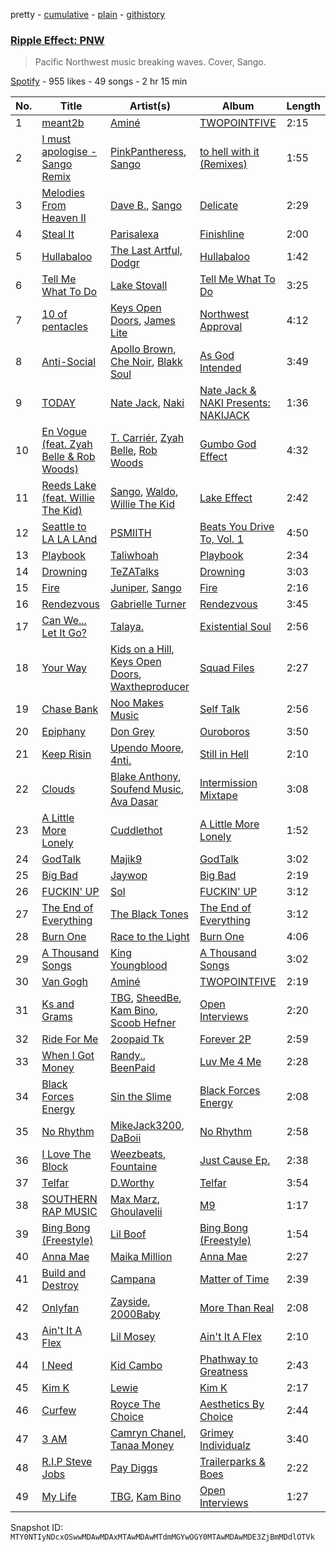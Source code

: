 pretty - [cumulative](/playlists/cumulative/37i9dQZF1DWVKZ0Z9y3Qew.md) - [plain](/playlists/plain/37i9dQZF1DWVKZ0Z9y3Qew) - [githistory](https://github.githistory.xyz/mackorone/spotify-playlist-archive/blob/main/playlists/plain/37i9dQZF1DWVKZ0Z9y3Qew)

### [Ripple Effect: PNW](https://open.spotify.com/playlist/37i9dQZF1DWVKZ0Z9y3Qew)

> Pacific Northwest music breaking waves\. Cover, Sango.

[Spotify](https://open.spotify.com/user/spotify) - 955 likes - 49 songs - 2 hr 15 min

| No. | Title | Artist(s) | Album | Length |
|---|---|---|---|---|
| 1 | [meant2b](https://open.spotify.com/track/07Q0PGsNl7xgqB6sjHvzYu) | [Aminé](https://open.spotify.com/artist/3Gm5F95VdRxW3mqCn8RPBJ) | [TWOPOINTFIVE](https://open.spotify.com/album/0KkHzH0uia9zwPbrCbS6NY) | 2:15 |
| 2 | [I must apologise \- Sango Remix](https://open.spotify.com/track/27XMzUYqMgk1GLpJ360eaH) | [PinkPantheress](https://open.spotify.com/artist/78rUTD7y6Cy67W1RVzYs7t), [Sango](https://open.spotify.com/artist/0P8O2tgFwGDTSauprJthJI) | [to hell with it \(Remixes\)](https://open.spotify.com/album/3KP55PNM7vdlrIm1LavDzb) | 1:55 |
| 3 | [Melodies From Heaven II](https://open.spotify.com/track/4oPZjTQ38znjiyEpzYIcBj) | [Dave B.](https://open.spotify.com/artist/5bfqwcEcRrMhtY9smw3IeJ), [Sango](https://open.spotify.com/artist/7e3FtKBIPLrIVm8g1FJMVg) | [Delicate](https://open.spotify.com/album/1YskRgLMFxj4jWLssCokDQ) | 2:29 |
| 4 | [Steal It](https://open.spotify.com/track/5gB8CIwHEWRUM7OuIrnspd) | [Parisalexa](https://open.spotify.com/artist/7CZXfBcIhQ2dPEqk3N74vV) | [Finishline](https://open.spotify.com/album/5hRPVy4NX8aS7v9aNlrjNz) | 2:00 |
| 5 | [Hullabaloo](https://open.spotify.com/track/1zew16SiipS0aoEnnfyXtx) | [The Last Artful, Dodgr](https://open.spotify.com/artist/6jpOOrGFSWdHx6leHfU54n) | [Hullabaloo](https://open.spotify.com/album/4WfAFQDRh8VNYDVp6H2wIf) | 1:42 |
| 6 | [Tell Me What To Do](https://open.spotify.com/track/3kqk3kfgy6ENe1Y6YdrJVH) | [Lake Stovall](https://open.spotify.com/artist/1EEuN5YJWn70WP9YkfW38X) | [Tell Me What To Do](https://open.spotify.com/album/0dv69CwaPecupmMpu0cocl) | 3:25 |
| 7 | [10 of pentacles](https://open.spotify.com/track/4DTdcyJ3PfVo1O0motB8G1) | [Keys Open Doors](https://open.spotify.com/artist/17VWSnuIuvdgNkBgIBC0jp), [James Lite](https://open.spotify.com/artist/68TMxp37J6JBHs4n9dAGhI) | [Northwest Approval](https://open.spotify.com/album/3SBOL8IpRVTZlqqp2A1R4d) | 4:12 |
| 8 | [Anti\-Social](https://open.spotify.com/track/1WydtZgDwzXHUHrXXM64mp) | [Apollo Brown](https://open.spotify.com/artist/151BUVKmiB9rHDjIkgbeVE), [Che Noir](https://open.spotify.com/artist/6fXIxRAaELsPMPhSkuV54J), [Blakk Soul](https://open.spotify.com/artist/0gZgdRddDWYxFHUf1BX89S) | [As God Intended](https://open.spotify.com/album/7jws8jyywKHkSGtRKIyfCB) | 3:49 |
| 9 | [TODAY](https://open.spotify.com/track/4QcV9awFLXlQ84q3p0Lt3x) | [Nate Jack](https://open.spotify.com/artist/6ugTHYOnYPh1MBtcenHmhv), [Naki](https://open.spotify.com/artist/7DMy0UtwaZSFBYW89KJNpV) | [Nate Jack & NAKI Presents: NAKIJACK](https://open.spotify.com/album/4iveLSCxxJv5CYSSzg3S76) | 1:36 |
| 10 | [En Vogue \(feat\. Zyah Belle & Rob Woods\)](https://open.spotify.com/track/4F3EvOrz76oGvYpsJPqUea) | [T\. Carriér](https://open.spotify.com/artist/1b4rpO5nqdnwBlLppm4Fw6), [Zyah Belle](https://open.spotify.com/artist/09q46aTaAsSGoLID49Y6Sx), [Rob Woods](https://open.spotify.com/artist/3x23zw8eiluAsG39Ms52NI) | [Gumbo God Effect](https://open.spotify.com/album/76ZmnMSHjnBSLBiWLB1xZ6) | 4:32 |
| 11 | [Reeds Lake \(feat\. Willie The Kid\)](https://open.spotify.com/track/6mUslxAaUSfH2qMnGK7cwz) | [Sango](https://open.spotify.com/artist/7e3FtKBIPLrIVm8g1FJMVg), [Waldo](https://open.spotify.com/artist/0QyJDdX61vOFda8pXrgp0g), [Willie The Kid](https://open.spotify.com/artist/0hZvVmOluFCV1ZjvvqtRB6) | [Lake Effect](https://open.spotify.com/album/7fTtu9sgk0i9JrTmYroZWS) | 2:42 |
| 12 | [Seattle to LA LA LAnd](https://open.spotify.com/track/0WwCasZvi4DNNs1rynbBtY) | [PSMIITH](https://open.spotify.com/artist/0moT4uRERSf74MrT0X48CG) | [Beats You Drive To, Vol\. 1](https://open.spotify.com/album/7eiWJIjflzDPpSKde5QbpS) | 4:50 |
| 13 | [Playbook](https://open.spotify.com/track/2WPR0m3g2kymZ7MaLZuyH3) | [Taliwhoah](https://open.spotify.com/artist/69SXADQsOhdGkhPGslLhBT) | [Playbook](https://open.spotify.com/album/6kHOlz3Wru8DVc7znVtmfa) | 2:34 |
| 14 | [Drowning](https://open.spotify.com/track/3WN9DfCxQRzAN1ZqQcv2W8) | [TeZATalks](https://open.spotify.com/artist/6olAhxDEja5fYKEHF6tA2W) | [Drowning](https://open.spotify.com/album/4rg9WvmBE3TLWfJhQQjFH9) | 3:03 |
| 15 | [Fire](https://open.spotify.com/track/2H4uSHGHRwmye5AAsycdOv) | [Juniper](https://open.spotify.com/artist/3h55d9cBydMk3jlDfMu1rN), [Sango](https://open.spotify.com/artist/7e3FtKBIPLrIVm8g1FJMVg) | [Fire](https://open.spotify.com/album/4rbFqaLd2gRytJuQU2zVjT) | 2:16 |
| 16 | [Rendezvous](https://open.spotify.com/track/379Ez7GiZmJxxcGvf15MDh) | [Gabrielle Turner](https://open.spotify.com/artist/4G8Md3LTenlMi8fmUr6GC2) | [Rendezvous](https://open.spotify.com/album/2mNvSN1JGsNM61WlF5xMSm) | 3:45 |
| 17 | [Can We..\. Let It Go?](https://open.spotify.com/track/1Nv9k3HwaZ8Utd7J4PPkNa) | [Talaya.](https://open.spotify.com/artist/5NLhWCjcejwt2TJa2lfxXG) | [Existential Soul](https://open.spotify.com/album/2TAZLneMRb75WOilAiyGwZ) | 2:56 |
| 18 | [Your Way](https://open.spotify.com/track/1nJ0cDbmOAmEBxdwIUyiFe) | [Kids on a Hill](https://open.spotify.com/artist/7mwjC1c3baXyeVo31FvnYn), [Keys Open Doors](https://open.spotify.com/artist/17VWSnuIuvdgNkBgIBC0jp), [Waxtheproducer](https://open.spotify.com/artist/38CaNrjtL23xeme96PHJ8F) | [Squad Files](https://open.spotify.com/album/6pk7ieVWjW57pXhiOkTiAA) | 2:27 |
| 19 | [Chase Bank](https://open.spotify.com/track/2q6XtS6NqCspPw8GlyzMuZ) | [Noo Makes Music](https://open.spotify.com/artist/2KAsaB5JXVQcoVQ59Dj3Wa) | [Self Talk](https://open.spotify.com/album/4quM32A66WQ4qLrRuKQc0s) | 2:56 |
| 20 | [Epiphany](https://open.spotify.com/track/7dy8BLHXymlzybb3ilMnO0) | [Don Grey](https://open.spotify.com/artist/1YiKDQCVj79AZeBjenStlP) | [Ouroboros](https://open.spotify.com/album/4tAfeBqLvvA9DR79EG8zOZ) | 3:50 |
| 21 | [Keep Risin](https://open.spotify.com/track/2OIPiaQLW6tl9L5GXIw0Qp) | [Upendo Moore](https://open.spotify.com/artist/0dL24uV89YAqi6Dd8puNdj), [4nti.](https://open.spotify.com/artist/7t7QjpE8ZyifcCHdSuebge) | [Still in Hell](https://open.spotify.com/album/0rklWWyxT77gCgfkjkcyOw) | 2:10 |
| 22 | [Clouds](https://open.spotify.com/track/1ZCux7SveZXciiZ6OtFaoo) | [Blake Anthony](https://open.spotify.com/artist/79GLPoynz70rIoWB4ErgBb), [Soufend Music](https://open.spotify.com/artist/6fuB7huYca6HoKkhDc9Alm), [Ava Dasar](https://open.spotify.com/artist/5FhH51Qp30VhG4z6H1PoHQ) | [Intermission Mixtape](https://open.spotify.com/album/0gTyIRuoLvVOLmk5dbVnDV) | 3:08 |
| 23 | [A Little More Lonely](https://open.spotify.com/track/1lQk2AThRteuNeWsu8ZsjJ) | [Cuddlethot](https://open.spotify.com/artist/5mywKOLvF3FARcsATjuWkz) | [A Little More Lonely](https://open.spotify.com/album/6slermiCRE1lazhaWnrHpU) | 1:52 |
| 24 | [GodTalk](https://open.spotify.com/track/6MS4bUiIytD9C1gl1aiP9c) | [Majik9](https://open.spotify.com/artist/13iLsHLvOmOCA21NJ8s3LH) | [GodTalk](https://open.spotify.com/album/2VtNjOwSVXEUB9E48NF3mT) | 3:02 |
| 25 | [Big Bad](https://open.spotify.com/track/30avbfWF8K8ZodTwNHTLog) | [Jaywop](https://open.spotify.com/artist/7LHBUDRMoLWz3aw9H3YSb9) | [Big Bad](https://open.spotify.com/album/3SdXl8XvFzao6wtlKXD0uR) | 2:19 |
| 26 | [FUCKIN' UP](https://open.spotify.com/track/44xPebK5giaVdci7dV2oMX) | [Sol](https://open.spotify.com/artist/5mYS4mPFCpxvQwGU8rT43a) | [FUCKIN' UP](https://open.spotify.com/album/4uxryL3aigbpSFqIXYygHH) | 3:12 |
| 27 | [The End of Everything](https://open.spotify.com/track/6SreBgCfAnanO7vnfrsaW9) | [The Black Tones](https://open.spotify.com/artist/756gZe3CRrsmKQGhCTmQ5J) | [The End of Everything](https://open.spotify.com/album/3oLfa8sX1YZvkJBaz9C5z7) | 3:12 |
| 28 | [Burn One](https://open.spotify.com/track/2qGlDJE66U1CdcU3hyCyvt) | [Race to the Light](https://open.spotify.com/artist/573ZSPa4aEfEvesJmVtKsV) | [Burn One](https://open.spotify.com/album/7BSreoQ029fflL9MRf8J9z) | 4:06 |
| 29 | [A Thousand Songs](https://open.spotify.com/track/2de5f1ewjII903uDAYhYJz) | [King Youngblood](https://open.spotify.com/artist/0rkFwrt6d0qf3UTpaURtTj) | [A Thousand Songs](https://open.spotify.com/album/4dkXkfAg94bp3bcCwE5NHY) | 3:02 |
| 30 | [Van Gogh](https://open.spotify.com/track/120aGs0VN4gx3Xj9Yo26M8) | [Aminé](https://open.spotify.com/artist/3Gm5F95VdRxW3mqCn8RPBJ) | [TWOPOINTFIVE](https://open.spotify.com/album/0KkHzH0uia9zwPbrCbS6NY) | 2:19 |
| 31 | [Ks and Grams](https://open.spotify.com/track/5cz4UAD1R4urxmdzW2hJQm) | [TBG](https://open.spotify.com/artist/2tYeKxqb14B4FAHgplnU4y), [SheedBe](https://open.spotify.com/artist/7jJiqutE7HkYZRyrHKgo96), [Kam Bino](https://open.spotify.com/artist/5ii4IIoDVWOPR0wu9ytGju), [Scoob Hefner](https://open.spotify.com/artist/7aWZJfTFhoMgsCDQp9khJP) | [Open Interviews](https://open.spotify.com/album/0DdeAwEIaQUdIzBKYEsJzd) | 2:20 |
| 32 | [Ride For Me](https://open.spotify.com/track/42K1iFo2IwjOxwG8p8YYmT) | [2oopaid Tk](https://open.spotify.com/artist/40x1DEUDHXochsWT1WeNcx) | [Forever 2P](https://open.spotify.com/album/5jxz5CqGboUuVKHPa9G5RN) | 2:59 |
| 33 | [When I Got Money](https://open.spotify.com/track/2CCADqYpdnt4xlPSs7KfQ0) | [Randy.](https://open.spotify.com/artist/4fYMkGUGVHmWqZqorrWSjL), [BeenPaid](https://open.spotify.com/artist/3Ewou9CjN8pHLJEFwl3Lps) | [Luv Me 4 Me](https://open.spotify.com/album/51px7cdCCciKtfkvb9iKu1) | 2:28 |
| 34 | [Black Forces Energy](https://open.spotify.com/track/1kfgwfxxZxZ1nDwezmYI8o) | [Sin the Slime](https://open.spotify.com/artist/6lqQsGazrr55PUIht4OREF) | [Black Forces Energy](https://open.spotify.com/album/26pR1KphOHpoeOJsWqtMSP) | 2:08 |
| 35 | [No Rhythm](https://open.spotify.com/track/6rVx734V2JbkbTmu4pAJs2) | [MikeJack3200](https://open.spotify.com/artist/1DsOlo169ovaAx19956vOb), [DaBoii](https://open.spotify.com/artist/1R4jDezcLcFxrJ9PHNrbG0) | [No Rhythm](https://open.spotify.com/album/2XH1Y9HQthd1USkXAzQ1Xm) | 2:58 |
| 36 | [I Love The Block](https://open.spotify.com/track/1T2QWJ1iwqYi8o87zoaNvT) | [Weezbeats](https://open.spotify.com/artist/5MYdQu2vcSlNUbYWZoTvYh), [Fountaine](https://open.spotify.com/artist/1B5fkMxWxc9A7joAcguqQT) | [Just Cause Ep.](https://open.spotify.com/album/4lkvGiKZej67WzPAnaBYY4) | 2:38 |
| 37 | [Telfar](https://open.spotify.com/track/7yRplFHiYyqx9PzFgcTMXw) | [D.Worthy](https://open.spotify.com/artist/3erKONJnV1kHT5ksWJLR7y) | [Telfar](https://open.spotify.com/album/3FWdKw77NjYhwrWlrPsAjz) | 3:54 |
| 38 | [SOUTHERN RAP MUSIC](https://open.spotify.com/track/0QQFtTuepJ8lsjByj2xCL1) | [Max Marz](https://open.spotify.com/artist/4fKDnAyOiVw2oKUD82Cqjb), [Ghoulavelii](https://open.spotify.com/artist/6nwEYQKFXGAKvwnUqZUd52) | [M9](https://open.spotify.com/album/7CXSDCS8Mhpxyd8plyzmRp) | 1:17 |
| 39 | [Bing Bong \(Freestyle\)](https://open.spotify.com/track/0ycSVYl39OoMMeq0xQAbjI) | [Lil Boof](https://open.spotify.com/artist/5F0TXqGLk4v8EAe0TZq0XC) | [Bing Bong \(Freestyle\)](https://open.spotify.com/album/07fTyhGLKNOXoCXmqT5Rsz) | 1:54 |
| 40 | [Anna Mae](https://open.spotify.com/track/6jLv91MULwexA5OOjkg2vA) | [Maika Million](https://open.spotify.com/artist/550nfGDwq7E0lxtarPhp2j) | [Anna Mae](https://open.spotify.com/album/0YMscNsYWv29sxxLfVIcOy) | 2:27 |
| 41 | [Build and Destroy](https://open.spotify.com/track/10kArEkhrwbjzsNXjuCt6Q) | [Campana](https://open.spotify.com/artist/2364ipmlSnhR9dgygYHkqu) | [Matter of Time](https://open.spotify.com/album/3Bjf4MdqiQodzhkyQhVIb1) | 2:39 |
| 42 | [Onlyfan](https://open.spotify.com/track/0uA7dQ8hTQIeVp0fKInvGL) | [Zayside](https://open.spotify.com/artist/4aV8heTQhaNF3snGZfc6rs), [2000Baby](https://open.spotify.com/artist/14ypVw4JN4L4CE9L8YoDt1) | [More Than Real](https://open.spotify.com/album/5D7gEeRRTMGxGy4ynSdOr9) | 2:08 |
| 43 | [Ain't It A Flex](https://open.spotify.com/track/0kUjUHRKpEoKYoE8J31rlT) | [Lil Mosey](https://open.spotify.com/artist/5zctI4wO9XSKS8XwcnqEHk) | [Ain't It A Flex](https://open.spotify.com/album/1KEy4tsPREPUkjqGEXPdoE) | 2:10 |
| 44 | [I Need](https://open.spotify.com/track/3DJ7JSgGzGvZdyiZMd2g8Z) | [Kid Cambo](https://open.spotify.com/artist/4n9wn5OJVBp96xO2cAqVDf) | [Phathway to Greatness](https://open.spotify.com/album/4tuWSTp3OfCMtgLJ3zMetL) | 2:43 |
| 45 | [Kim K](https://open.spotify.com/track/0DsxOZuFeeegEbXWc7pV8N) | [Lewie](https://open.spotify.com/artist/7tvCXmeh7MlNtmfKMN2H8Q) | [Kim K](https://open.spotify.com/album/2eGqCgEIIaFnRXk2aGdzd7) | 2:17 |
| 46 | [Curfew](https://open.spotify.com/track/4VnEKKCBOk58uoj1N1Hydp) | [Royce The Choice](https://open.spotify.com/artist/0IUBTnweyOMhLh7dcNbJ0g) | [Aesthetics By Choice](https://open.spotify.com/album/6K4zjSM5kQUgsXF7Ht7GaN) | 2:44 |
| 47 | [3 AM](https://open.spotify.com/track/1TGpYDKVwNfeEzAMOKtuUC) | [Camryn Chanel](https://open.spotify.com/artist/5YcmY90YWB3ZUPk9cjHgrT), [Tanaa Money](https://open.spotify.com/artist/1j53LXPSazhe0oLSic9EN6) | [Grimey Individualz](https://open.spotify.com/album/5rbhGbUBPV3HgckuYK4uWf) | 3:40 |
| 48 | [R.I.P Steve Jobs](https://open.spotify.com/track/2sELpB6NUaB0pr2sRuNaV5) | [Pay Diggs](https://open.spotify.com/artist/22f0XeLhO28eC2SrFYqFGF) | [Trailerparks & Boes](https://open.spotify.com/album/3SJm70tWdQ0ScT1lOcMuzT) | 2:22 |
| 49 | [My Life](https://open.spotify.com/track/5t9dfm33C13XSy4XBSQqwD) | [TBG](https://open.spotify.com/artist/2tYeKxqb14B4FAHgplnU4y), [Kam Bino](https://open.spotify.com/artist/5ii4IIoDVWOPR0wu9ytGju) | [Open Interviews](https://open.spotify.com/album/0DdeAwEIaQUdIzBKYEsJzd) | 1:27 |

Snapshot ID: `MTY0NTIyNDcxOSwwMDAwMDAxMTAwMDAwMTdmMGYwOGY0MTAwMDAwMDE3ZjBmMDdlOTVk`